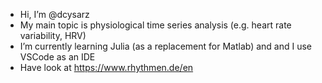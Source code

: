 - Hi, I’m @dcysarz
- My main topic is physiological time series analysis (e.g. heart rate variability, HRV)
- I’m currently learning Julia (as a replacement for Matlab) and and I use VSCode as an IDE
- Have look at https://www.rhythmen.de/en

<!---
dcysarz/dcysarz is a ✨ special ✨ repository because its `README.md` (this file) appears on your GitHub profile.
You can click the Preview link to take a look at your changes.
--->
